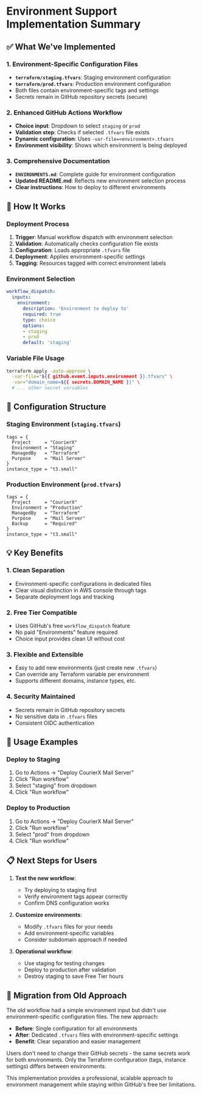 # Environment Support Implementation Summary

## ✅ What We've Implemented

### 1. Environment-Specific Configuration Files

- **`terraform/staging.tfvars`**: Staging environment configuration
- **`terraform/prod.tfvars`**: Production environment configuration
- Both files contain environment-specific tags and settings
- Secrets remain in GitHub repository secrets (secure)

### 2. Enhanced GitHub Actions Workflow

- **Choice input**: Dropdown to select `staging` or `prod`
- **Validation step**: Checks if selected `.tfvars` file exists
- **Dynamic configuration**: Uses `-var-file=<environment>.tfvars`
- **Environment visibility**: Shows which environment is being deployed

### 3. Comprehensive Documentation

- **`ENVIRONMENTS.md`**: Complete guide for environment configuration
- **Updated README.md**: Reflects new environment selection process
- **Clear instructions**: How to deploy to different environments

## 🚀 How It Works

### Deployment Process

1. **Trigger**: Manual workflow dispatch with environment selection
2. **Validation**: Automatically checks configuration file exists
3. **Configuration**: Loads appropriate `.tfvars` file
4. **Deployment**: Applies environment-specific settings
5. **Tagging**: Resources tagged with correct environment labels

### Environment Selection

```yaml
workflow_dispatch:
  inputs:
    environment:
      description: 'Environment to deploy to'
      required: true
      type: choice
      options:
      - staging
      - prod
      default: 'staging'
```

### Variable File Usage

```bash
terraform apply -auto-approve \
  -var-file="${{ github.event.inputs.environment }}.tfvars" \
  -var="domain_name=${{ secrets.DOMAIN_NAME }}" \
  # ... other secret variables
```

## 🔧 Configuration Structure

### Staging Environment (`staging.tfvars`)

```hcl
tags = {
  Project     = "CourierX"
  Environment = "Staging"
  ManagedBy   = "Terraform"
  Purpose     = "Mail Server"
}
instance_type = "t3.small"
```

### Production Environment (`prod.tfvars`)

```hcl
tags = {
  Project     = "CourierX"
  Environment = "Production"
  ManagedBy   = "Terraform"
  Purpose     = "Mail Server"
  Backup      = "Required"
}
instance_type = "t3.small"
```

## 💡 Key Benefits

### 1. Clean Separation

- Environment-specific configurations in dedicated files
- Clear visual distinction in AWS console through tags
- Separate deployment logs and tracking

### 2. Free Tier Compatible

- Uses GitHub's free `workflow_dispatch` feature
- No paid "Environments" feature required
- Choice input provides clean UI without cost

### 3. Flexible and Extensible

- Easy to add new environments (just create new `.tfvars`)
- Can override any Terraform variable per environment
- Supports different domains, instance types, etc.

### 4. Security Maintained

- Secrets remain in GitHub repository secrets
- No sensitive data in `.tfvars` files
- Consistent OIDC authentication

## 🎯 Usage Examples

### Deploy to Staging

1. Go to Actions → "Deploy CourierX Mail Server"
2. Click "Run workflow"
3. Select "staging" from dropdown
4. Click "Run workflow"

### Deploy to Production

1. Go to Actions → "Deploy CourierX Mail Server"
2. Click "Run workflow"
3. Select "prod" from dropdown
4. Click "Run workflow"

## 📋 Next Steps for Users

1. **Test the new workflow**:
   - Try deploying to staging first
   - Verify environment tags appear correctly
   - Confirm DNS configuration works

2. **Customize environments**:
   - Modify `.tfvars` files for your needs
   - Add environment-specific variables
   - Consider subdomain approach if needed

3. **Operational workflow**:
   - Use staging for testing changes
   - Deploy to production after validation
   - Destroy staging to save Free Tier hours

## 🔄 Migration from Old Approach

The old workflow had a simple environment input but didn't use environment-specific configuration files. The new approach:

- **Before**: Single configuration for all environments
- **After**: Dedicated `.tfvars` files with environment-specific settings
- **Benefit**: Clear separation and easier management

Users don't need to change their GitHub secrets - the same secrets work for both environments. Only the Terraform configuration (tags, instance settings) differs between environments.

This implementation provides a professional, scalable approach to environment management while staying within GitHub's free tier limitations.
